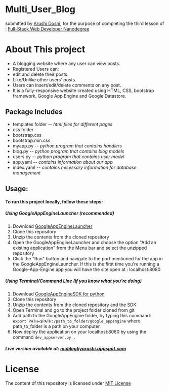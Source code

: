 # Multi_User_Blog
submitted by [Arushi Doshi](https://github.com/arushidoshi), for the purpose of completing the third lesson of :
[Full-Stack Web Developer Nanodegree](https://www.udacity.com/course/nd004)

# About This project
* A blogging website where any user can view posts. 
* Registered Users can:
 * edit and delete their posts.
 * Like/Unlike other users' posts. 
 * Users can insert/edit/delete comments on any post.
* It is a fully-responsive website created using HTML, CSS, bootstrap framework, Google App Engine and Google Datastore.

## Package Includes
* templates folder -- _html files for different pages_
* css folder
 * bootstrap.css
 * bootstrap.min.css
* myapp.py -- _python program that contains handlers_
* blog.py -- _python program that contains blog models_
* users.py -- _python program that contains user model_
* app.yaml -- _contains information about our app_
* index.yaml -- _contains necessary information for database management_

## Usage:
#### To run this project locally, follow these steps:
##### Using GoogleAppEngineLauncher (recommended)
1. Download [GoogleAppEngineLauncher](https://storage.googleapis.com/appengine-sdks/featured/GoogleAppEngineLauncher-1.9.40.dmg)
2. Clone this repository
3. Unzip the contents from the cloned repository
4. Open the GoogleAppEngineLauncher and choose the option "Add an existing application" from the Menu bar and select the unzipped repository
5. Click the "Run" button and navigate to the port mentioned for the app in the GoogleAppEngineLauncher. 
   If this is the first time you're running a Google-App-Engine app you will have the site open at : localhost:8080

##### Using Terminal/Command Line (if you know what you're doing)
1. Download [GoogleAppEngineSDK for python](https://cloud.google.com/appengine/downloads)
2. Clone this repository
3. Unzip the contents from the cloned repository and the SDK
4. Open Terminal and go to the project folder cloned from git
5. Add path to the GoogleAppEngine folder, by typing this command: `export PATH=$PATH:/path_to_folder/google_appengine` where path_to_folder is a path on your computer.
6. Now deploy the application on your localhost:8080 by using the command `dev_appserver.py .`

##### Live version available at: [mublogbyarushi.appspot.com](http://mublogbyarushi.appspot.com/)

# License
The content of this repository is licensed under [MIT License](https://opensource.org/licenses/MIT)
